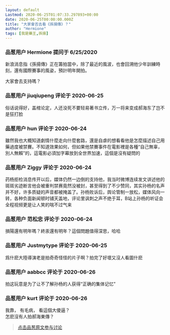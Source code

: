 ```yaml
---
layout: default
Lastmod: 2020-06-25T01:07:33.297893+00:00
date: 2020-06-25T00:00:00.000Z
title: "大家會否去看《孫揚傳》？"
author: "Hermione"
tags: [我是藥王,孫揚]
---
```



### 品葱用户 **Hermione** 提问于 6/25/2020
    
新浪消息指《孫揚傳》正在籌拍當中，除了最近的風波，也會回溯他少年訓練時刻，還有國際賽事的風姿，預計明年開拍。  
  
大家會去支持嗎？
    
                

### 品葱用户 **jiuqiupeng** 评论于 2020-06-25
        
俗话说得好，盖棺论定，人还没死不要轻易著书立传，万一将来变成郝海东了岂不是狂打脸
        
                

### 品葱用户 **hun** 评论于 2020-06-24
        
雖然我也大概知道劇情什麼走向什麼套路，還是自虐的想看看他是怎麼描述自己用藥過度被禁賽。不知道效果如何，但如果他禁賽事件在電影裡是各種“自己無辜，別人無賴”的，這電影必須加字幕放到全世界加速，這個是沒有疑問的
        
                

### 品葱用户 **Ziggy** 评论于 2020-06-24
        
药杨拒检消息传开以后，媒体仍然一边倒的支持他，我当时微博连续发文讲述他的斑斑劣迹断言他会被重判禁赛竟然没被封，甚至得到了不少赞同，其实孙杨的名声并不好，许多质疑的声音都被掩盖了。孙杨败诉后，舆论管制一放松，媒体风向一转，各种负面新闻顿时铺天盖地，评论里讽刺之声不绝于耳，B站上孙杨的听证会全程视频更是让人笑的喘不过气来
        
                

### 品葱用户 **范松忠** 评论于 2020-06-24
        
損陽還有明年嗎？終汞還有明年？這個問題值得深思，哈哈
        
                

### 品葱用户 **Justmytype** 评论于 2020-06-25
        
爲什麽大陸導演老是拍奇奇怪怪的片子啊？拍完了好壞又沒人看圖什麽
        
                

### 品葱用户 **aabbcc** 评论于 2020-06-26
        
拍这玩意是为了让不了解孙杨的人获得“正确的集体记忆”
        
                

### 品葱用户 **kurt** 评论于 2020-06-26
        
我靠， 有毛病， 看這個大傻逼？  
怎麽沒有人拍郝海東傳？
        
                





> [点击品葱原文参与讨论](https://pincong.rocks/question/27682)


